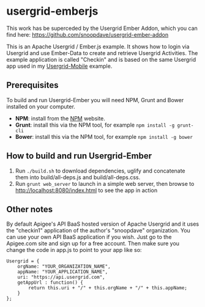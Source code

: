 usergrid-emberjs
===

This work has be superceded by the Usergrid Ember Addon, which you can find here: https://github.com/snoopdave/usergrid-ember-addon

This is an Apache Usergrid / Ember.js example.
It shows how to login via Usergrid and use Ember-Data to create and retrieve Usergrid Activities.
The example application is called "Checkin" and is based on the same Usergrid app used in my
[Usergrid-Mobile](https://github.com/snoopdave/usergrid-mobile) example.

Prerequisites
---
To build and run Usergrid-Ember you will need NPM, Grunt and Bower installed on your computer.
* __NPM__: install from the [NPM](http://npmjs.org) website.
* __Grunt__: install this via the NPM tool, for example `npm install -g grunt-cli`
* __Bower__: install this via the NPM tool, for example `npm install -g bower`

How to build and run Usergrid-Ember
---
1. Run `./build.sh` to download dependencies, uglify and concatenate them into build/all-deps.js and build/all-deps.css.
2. Run `grunt web_server` to launch in a simple web server, then browse to
[http://localhost:8080/index.html](http://localhost:8080/index.html) to see the app in action

Other notes
---
By default Apigee's API BaaS hosted version of Apache Usergrid and it uses the "checkin1" application of the
author's "snoopdave" organization. You can use your own API BaaS application if you wish. Just go to the
Apigee.com site and sign up for a free account. Then make sure you change the code in app.js to point to your app
like so:

    Usergrid = {
        orgName: "YOUR_ORGANIZATION_NAME",
        appName: "YOUR_APPLICATION_NAME",
        uri: "https://api.usergrid.com",
        getAppUrl : function() {
            return this.uri + "/" + this.orgName + "/" + this.appName;
        }
    };

